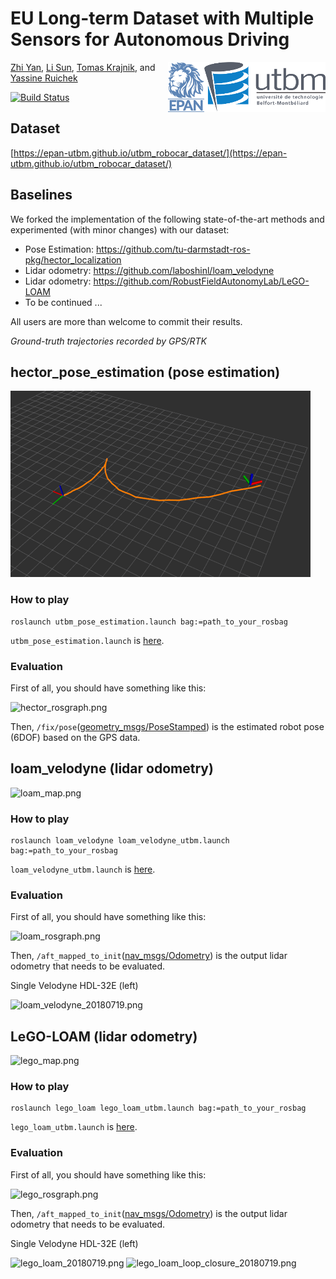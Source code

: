 # EU Long-term Dataset with Multiple Sensors for Autonomous Driving 

<img src="images/utbm_logo.png" align="right" /><img src="images/epan_logo.png" align="right" />[Zhi Yan](https://yzrobot.github.io/), [Li Sun](https://sites.google.com/site/lisunspersonalsite/), [Tomas Krajnik](http://labe.felk.cvut.cz/~tkrajnik/), and [Yassine Ruichek](https://www.researchgate.net/profile/Yassine_Ruichek)

[![Build Status](https://travis-ci.org/epan-utbm/utbm_robocar_dataset.svg?branch=baselines)](https://travis-ci.org/epan-utbm/utbm_robocar_dataset)

## Dataset

[https://epan-utbm.github.io/utbm_robocar_dataset/](https://epan-utbm.github.io/utbm_robocar_dataset/)

## Baselines

We forked the implementation of the following state-of-the-art methods and experimented (with minor changes) with our dataset:

* Pose Estimation: https://github.com/tu-darmstadt-ros-pkg/hector_localization
* Lidar odometry: https://github.com/laboshinl/loam_velodyne
* Lidar odometry: https://github.com/RobustFieldAutonomyLab/LeGO-LOAM
* To be continued ...

All users are more than welcome to commit their results.

*Ground-truth trajectories recorded by GPS/RTK*

## hector_pose_estimation (pose estimation)

![hector_pose.png](images/hector_pose.png)

### How to play

```shell
roslaunch utbm_pose_estimation.launch bag:=path_to_your_rosbag
```

```utbm_pose_estimation.launch``` is [here](baselines/utbm_pose_estimation/launch/utbm_pose_estimation.launch).

### Evaluation

First of all, you should have something like this:

![hector_rosgraph.png](images/hector_rosgraph.png)


Then, ```/fix/pose```([geometry_msgs/PoseStamped](http://docs.ros.org/api/geometry_msgs/html/msg/PoseStamped.html)) is the estimated robot pose (6DOF) based on the GPS data.

## loam_velodyne (lidar odometry)

![loam_map.png](images/loam_map.png)

### How to play

```shell
roslaunch loam_velodyne loam_velodyne_utbm.launch bag:=path_to_your_rosbag
```

```loam_velodyne_utbm.launch``` is [here](baselines/loam_velodyne/launch/loam_velodyne_utbm.launch).

### Evaluation

First of all, you should have something like this:

![loam_rosgraph.png](images/loam_rosgraph.png)

Then, ```/aft_mapped_to_init```([nav_msgs/Odometry](http://docs.ros.org/melodic/api/nav_msgs/html/msg/Odometry.html)) is the output lidar odometry that needs to be evaluated.

Single Velodyne HDL-32E (left)

![loam_velodyne_20180719.png](baselines/results/loam_velodyne/loam_velodyne_20180719.png)

## LeGO-LOAM (lidar odometry)

![lego_map.png](images/lego_map.png)

### How to play

```shell
roslaunch lego_loam lego_loam_utbm.launch bag:=path_to_your_rosbag
```

```lego_loam_utbm.launch``` is [here](baselines/LeGO-LOAM/LeGO-LOAM/launch/lego_loam_utbm.launch).

### Evaluation

First of all, you should have something like this:

![lego_rosgraph.png](images/lego_rosgraph.png)

Then, ```/aft_mapped_to_init```([nav_msgs/Odometry](http://docs.ros.org/melodic/api/nav_msgs/html/msg/Odometry.html)) is the output lidar odometry that needs to be evaluated.

Single Velodyne HDL-32E (left)

![lego_loam_20180719.png](baselines/results/lego_loam/lego_loam_20180719.png)
![lego_loam_loop_closure_20180719.png](baselines/results/lego_loam/lego_loam_loop_closure_20180719.png)



